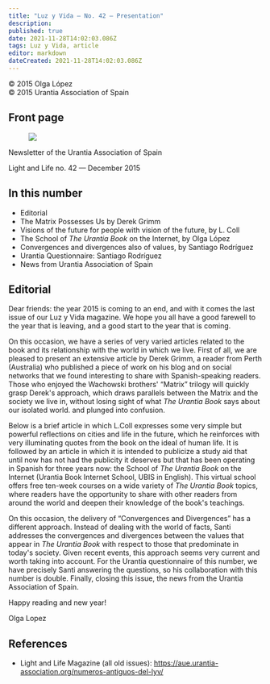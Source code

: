 ```yaml
---
title: "Luz y Vida — No. 42 — Presentation"
description: 
published: true
date: 2021-11-28T14:02:03.086Z
tags: Luz y Vida, article
editor: markdown
dateCreated: 2021-11-28T14:02:03.086Z
---
```


<p class="v-card v-sheet theme--light gray lighten-3 px-2">© 2015 Olga López<br>© 2015 Urantia Association of Spain</p>


## Front page

<figure id="Figure_1" class="image urantiapedia">
<img src="/image/article/Luz_y_Vida/LyV42/01.jpg">
</figure>

Newsletter of the Urantia Association of Spain

Light and Life no. 42 — December 2015

## In this number

- Editorial
- The Matrix Possesses Us by Derek Grimm
- Visions of the future for people with vision of the future, by L. Coll
- The School of _The Urantia Book_ on the Internet, by Olga López
- Convergences and divergences also of values, by Santiago Rodríguez
- Urantia Questionnaire: Santiago Rodríguez
- News from Urantia Association of Spain


## Editorial

Dear friends: the year 2015 is coming to an end, and with it comes the last issue of our Luz y Vida magazine. We hope you all have a good farewell to the year that is leaving, and a good start to the year that is coming.

On this occasion, we have a series of very varied articles related to the book and its relationship with the world in which we live. First of all, we are pleased to present an extensive article by Derek Grimm, a reader from Perth (Australia) who published a piece of work on his blog and on social networks that we found interesting to share with Spanish-speaking readers. Those who enjoyed the Wachowski brothers' “Matrix” trilogy will quickly grasp Derek's approach, which draws parallels between the Matrix and the society we live in, without losing sight of what _The Urantia Book_ says about our isolated world. and plunged into confusion.

Below is a brief article in which L.Coll expresses some very simple but powerful reflections on cities and life in the future, which he reinforces with very illuminating quotes from the book on the ideal of human life. It is followed by an article in which it is intended to publicize a study aid that until now has not had the publicity it deserves but that has been operating in Spanish for three years now: the School of _The Urantia Book_ on the Internet (Urantia Book Internet School, UBIS in English). This virtual school offers free ten-week courses on a wide variety of _The Urantia Book_ topics, where readers have the opportunity to share with other readers from around the world and deepen their knowledge of the book's teachings.

On this occasion, the delivery of “Convergences and Divergences” has a different approach. Instead of dealing with the world of facts, Santi addresses the convergences and divergences between the values that appear in _The Urantia Book_ with respect to those that predominate in today's society. Given recent events, this approach seems very current and worth taking into account. For the Urantia questionnaire of this number, we have precisely Santi answering the questions, so his collaboration with this number is double. Finally, closing this issue, the news from the Urantia Association of Spain.

Happy reading and new year!

Olga Lopez

## References

- Light and Life Magazine (all old issues): https://aue.urantia-association.org/numeros-antiguos-del-lyv/

